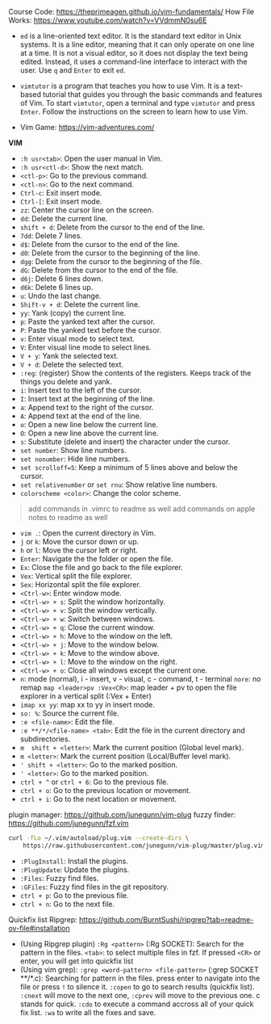 Course Code: https://theprimeagen.github.io/vim-fundamentals/
How File Works:  https://www.youtube.com/watch?v=VVdmmN0su6E

- `ed` is a line-oriented text editor. It is the standard text editor in Unix systems. It is a line editor, meaning that it can only operate on one line at a time. It is not a visual editor, so it does not display the text being edited. Instead, it uses a command-line interface to interact with the user. Use `q` and `Enter` to exit `ed`.

- `vimtutor` is a program that teaches you how to use Vim. It is a text-based tutorial that guides you through the basic commands and features of Vim. To start `vimtutor`, open a terminal and type `vimtutor` and press `Enter`. Follow the instructions on the screen to learn how to use Vim.

- Vim Game: https://vim-adventures.com/

**VIM**
- `:h usr<tab>`: Open the user manual in Vim.
- `:h usr<ctl-d>`: Show the next match.
- `<ctl-p>`: Go to the previous command.
- `<ctl-n>`: Go to the next command.
- `Ctrl-c`: Exit insert mode.
- `Ctrl-[`: Exit insert mode.
- `zz`: Center the cursor line on the screen.
- `dd`: Delete the current line.
- `shift + d`: Delete from the cursor to the end of the line.
- `7dd`: Delete 7 lines.
- `d$`: Delete from the cursor to the end of the line.
- `d0`: Delete from the cursor to the beginning of the line.
- `dgg`: Delete from the cursor to the beginning of the file.
- `dG`: Delete from the cursor to the end of the file.
- `d6j`: Delete 6 lines down.
- `d6k`: Delete 6 lines up.
- `u`: Undo the last change.
- `Shift-v + d`: Delete the current line.
- `yy`: Yank (copy) the current line.
- `p`: Paste the yanked text after the cursor.
- `P`: Paste the yanked text before the cursor.
- `v`: Enter visual mode to select text.
- `V`: Enter visual line mode to select lines.
- `V + y`: Yank the selected text.
- `V + d`: Delete the selected text.
- `:reg`: (register) Show the contents of the registers. Keeps track of the things you delete and yank.
- `i`: Insert text to the left of the cursor.
- `I`: Insert text at the beginning of the line.
- `a`: Append text to the right of the cursor.
- `A`: Append text at the end of the line.
- `o`: Open a new line below the current line.
- `O`: Open a new line above the current line.
- `s`: Substitute (delete and insert) the character under the cursor.
- `set number`: Show line numbers.
- `set nonumber`: Hide line numbers.
- `set scrolloff=5`: Keep a minimum of 5 lines above and below the cursor.
- `set relativenumber` or `set rnu`: Show relative line numbers.
- `colorscheme <color>`: Change the color scheme.


> add commands in .vimrc to readme as well
> add commands on apple notes to readme as well

- `vim .`: Open the current directory in Vim.
- `j` or `k`: Move the cursor down or up.
- `h` or `l`: Move the cursor left or right.
- `Enter`: Navigate the the folder or open the file.
- `Ex`: Close the file and go back to the file explorer.
- `Vex`: Vertical split the file explorer.
- `Sex`: Horizontal split the file explorer.
- `<Ctrl-w>`: Enter window mode.
- `<Ctrl-w> + s`: Split the window horizontally.
- `<Ctrl-w> + v`: Split the window vertically.
- `<Ctrl-w> + w`: Switch between windows.
- `<Ctrl-w> + q`: Close the current window.
- `<Ctrl-w> + h`: Move to the window on the left.
- `<Ctrl-w> + j`: Move to the window below.
- `<Ctrl-w> + k`: Move to the window above.
- `<Ctrl-w> + l`: Move to the window on the right.
- `<Ctrl-w> + o`: Close all windows except the current one.
- 
    `n`: mode (normal), i - insert, v - visual, c - command, t - terminal
    `nore`: no remap
    `map <leader>pv :Vex<CR>`: map leader + pv to open the file explorer in a vertical split (:Vex + Enter)
- `imap xx yy`: map xx to yy in insert mode.
- `so: %`: Source the current file.
- `:e <file-name>`: Edit the file.
- `:e **/*/<file-name> <tab>`: Edit the file in the current directory and subdirectories.
- `m  shift + <letter>`: Mark the current position (Global level mark).
- `m <letter>`: Mark the current position (Local/Buffer level mark).
- `' shift + <letter>`: Go to the marked position.
- `' <letter>`: Go to the marked position.
- `ctrl + ^` or `ctrl + 6`: Go to the previous file.
- `ctrl + o`: Go to the previous location or movement.
- `ctrl + i`: Go to the next location or movement.

plugin manager: https://github.com/junegunn/vim-plug
fuzzy finder: https://github.com/junegunn/fzf.vim
```bash
curl -fLo ~/.vim/autoload/plug.vim --create-dirs \
    https://raw.githubusercontent.com/junegunn/vim-plug/master/plug.vim
```
- `:PlugInstall`: Install the plugins.
- `:PlugUpdate`: Update the plugins.
- `:Files`: Fuzzy find files.
- `:GFiles`: Fuzzy find files in the git repository.
- `ctrl + p`: Go to the previous file.
- `ctrl + n`: Go to the next file.

Quickfix list
Ripgrep: https://github.com/BurntSushi/ripgrep?tab=readme-ov-file#installation
- (Using Ripgrep plugin) `:Rg <pattern>` (:Rg SOCKET): Search for the pattern in the files. `<tab>`: to select multiple files in fzf. If pressed `<CR>` or enter, you will get into quickfix list
- (Using vim grep): `:grep <word-pattern> <file-pattern>` (:grep SOCKET **/*.c): Searching for pattern in the files. press enter to navigate into the file or press `!` to silence it. `:copen` to go to search results (quickfix list). `:cnext` will move to the next one, `:cprev` will move to the previous one. c stands for quick. `:cdo` to execute a command accross all of your quick fix list. `:wa` to write all the fixes and save.

